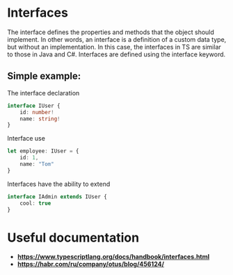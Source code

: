 # Interfaces

The interface defines the properties and methods that the object should implement. In other words, an interface is a definition of a custom data type, but without an implementation. In this case, the interfaces in TS are similar to those in Java and C#. Interfaces are defined using the interface keyword.

## Simple example: 

The interface declaration

```ts
interface IUser {
    id: number!
    name: string!
}
```

Interface use

```ts
let employee: IUser = {
    id: 1, 
    name: "Tom"
}
```

Interfaces have the ability to extend

```ts
interface IAdmin extends IUser {
    cool: true
}
```

# Useful documentation

- **https://www.typescriptlang.org/docs/handbook/interfaces.html**
- **https://habr.com/ru/company/otus/blog/456124/**